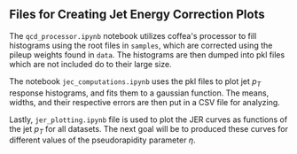 ## Files for Creating Jet Energy Correction Plots

The `qcd_processor.ipynb` notebook utilizes coffea's processor to fill histograms using the root files in `samples`, which are corrected using the pileup weights found in `data`. The histograms are then dumped into pkl files which are not included do to their large size.

The notebook `jec_computations.ipynb` uses the pkl files to plot jet $p_{T}$ response histograms, and fits them to a gaussian function. The means, widths, and their respective errors are then put in a CSV file for analyzing.

Lastly, `jer_plotting.ipynb` file is used to plot the JER curves as functions of the jet $p_{T}$ for all datasets. The next goal will be to produced these curves for different values of the pseudorapidity parameter $\eta$.